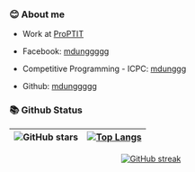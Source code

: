 
### 😊 About me

- Work at [ProPTIT](https://www.facebook.com/clubproptit)

- Facebook: [mdunggggg](https://www.facebook.com/mdunggggg25703/)

- Competitive Programming - ICPC: [mdunggg](https://icpc.global/ICPCID/IDHC3FWM8JNX)

- Github: [mdunggggg](https://github.com/mdunggggg)


### 📚 Github Status
| ![GitHub stars](https://github-readme-stats.vercel.app/api?username=mdunggggg&hide=issues&show_icons=true&hide_border=true&theme=tokyonight) | [![Top Langs](https://github-readme-stats.vercel.app/api/top-langs/?username=mdunggggg&langs_count=8&layout=compact&hide=issues&show_icons=true&hide_border=true&theme=tokyonight)](https://github.com/mdunggggg) |
|---|---|


<div align="center">

[![GitHub streak](https://github-readme-streak-stats.herokuapp.com/?user=mdunggggg&theme=tokyonight&hide_border=false)](https://github.com/mdunggggg)

</div>
